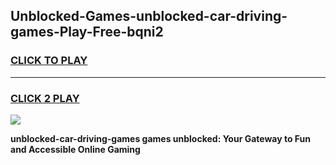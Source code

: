 
## Unblocked-Games-unblocked-car-driving-games-Play-Free-bqni2
<h3>
<a href="https://premium76.site?title=unblocked-car-driving-games&ref=10A">CLICK TO PLAY</a></h3>
<hr>

<h3>
<a href="https://premium76.site?title=unblocked-car-driving-games&ref=10A">CLICK 2 PLAY</a>
  
</h3>

<a href="https://premium76.site?title=unblocked-car-driving-games&ref=10A"><img src="https://clearcache.store/games.png"></a>


**unblocked-car-driving-games games unblocked: Your Gateway to Fun and Accessible Online Gaming**
